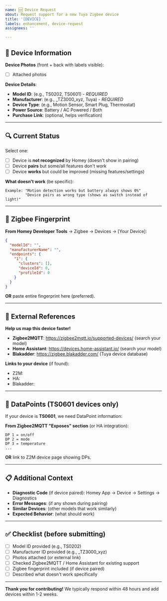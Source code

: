 ```yaml
---
name: 🆕 Device Request
about: Request support for a new Tuya Zigbee device
title: '[DEVICE] '
labels: enhancement, device-request
assignees: ''

---
```


## 📸 Device Information

**Device Photos** (front + back with labels visible):
- [ ] Attached photos

**Device Details**:
- **Model ID**: (e.g., TS0202, TS0601) - _REQUIRED_
- **Manufacturer**: (e.g., _TZ3000_xyz, Tuya) - _REQUIRED_
- **Device Type**: (e.g., Motion Sensor, Smart Plug, Thermostat)
- **Power Source**: Battery / AC Powered / Both
- **Purchase Link**: (optional, helps verification)

---

## 🔍 Current Status

Select one:
- [ ] Device is **not recognized** by Homey (doesn't show in pairing)
- [ ] Device **pairs** but some/all features don't work
- [ ] Device **works** but could be improved (missing features/settings)

**What doesn't work** (be specific):
```
Example: "Motion detection works but battery always shows 0%"
         "Device pairs as wrong type (shows as switch instead of light)"
```

---

## 📡 Zigbee Fingerprint

**From Homey Developer Tools** → Zigbee → Devices → [Your Device]:

```json
{
  "modelId": "",
  "manufacturerName": "",
  "endpoints": {
    "1": {
      "clusters": [],
      "deviceId": 0,
      "profileId": 0
    }
  }
}
```

**OR** paste entire fingerprint here (preferred).

---

## 🔗 External References

**Help us map this device faster!**

- **Zigbee2MQTT**: https://zigbee2mqtt.io/supported-devices/ (search your model)
- **Home Assistant**: https://devices.home-assistant.io/ (search your model)
- **Blakadder**: https://zigbee.blakadder.com/ (Tuya device database)

**Links to your device** (if found):
- Z2M: 
- HA: 
- Blakadder: 

---

## 🔢 DataPoints (TS0601 devices only)

If your device is **TS0601**, we need DataPoint information:

**From Zigbee2MQTT "Exposes" section** (or HA integration):
```
DP 1 = on/off
DP 2 = mode
DP 3 = temperature
...
```

**OR** link to Z2M device page showing DPs.

---

## 📋 Additional Context

- **Diagnostic Code** (if device paired): Homey App → Device → Settings → Diagnostics
- **Error Messages**: (if any shown during pairing)
- **Similar Devices**: (other models that work similarly)
- **Expected Behavior**: (what should work)

---

## ✅ Checklist (before submitting)

- [ ] Model ID provided (e.g., TS0202)
- [ ] Manufacturer ID provided (e.g., _TZ3000_xyz)
- [ ] Photos attached (or external link)
- [ ] Checked Zigbee2MQTT / Home Assistant for existing support
- [ ] Zigbee fingerprint included (if device paired)
- [ ] Described what doesn't work specifically

---

**Thank you for contributing!** We typically respond within 48 hours and add devices within 1-2 weeks.